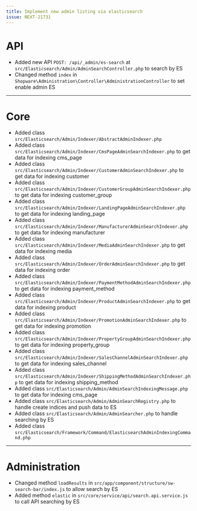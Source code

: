 ```yaml
---
title: Implement new admin listing via elasticsearch
issue: NEXT-21731
---
```

# API
* Added new API `POST: /api/_admin/es-search` at `src/Elasticsearch/Admin/AdminSearchController.php` to search by ES
* Changed method `index` in `Shopware\Administration\Controller\AdministrationController` to set enable admin ES
___
# Core
* Added class `src/Elasticsearch/Admin/Indexer/AbstractAdminIndexer.php`
* Added class `src/Elasticsearch/Admin/Indexer/CmsPageAdminSearchIndexer.php` to get data for indexing cms_page
* Added class `src/Elasticsearch/Admin/Indexer/CustomerAdminSearchIndexer.php` to get data for indexing customer
* Added class `src/Elasticsearch/Admin/Indexer/CustomerGroupAdminSearchIndexer.php` to get data for indexing customer_group
* Added class `src/Elasticsearch/Admin/Indexer/LandingPageAdminSearchIndexer.php` to get data for indexing landing_page
* Added class `src/Elasticsearch/Admin/Indexer/ManufacturerAdminSearchIndexer.php` to get data for indexing manufacturer
* Added class `src/Elasticsearch/Admin/Indexer/MediaAdminSearchIndexer.php` to get data for indexing media
* Added class `src/Elasticsearch/Admin/Indexer/OrderAdminSearchIndexer.php` to get data for indexing order
* Added class `src/Elasticsearch/Admin/Indexer/PaymentMethodAdminSearchIndexer.php` to get data for indexing payment_method
* Added class `src/Elasticsearch/Admin/Indexer/ProductAdminSearchIndexer.php` to get data for indexing product
* Added class `src/Elasticsearch/Admin/Indexer/PromotionAdminSearchIndexer.php` to get data for indexing promotion
* Added class `src/Elasticsearch/Admin/Indexer/PropertyGroupAdminSearchIndexer.php` to get data for indexing property_group
* Added class `src/Elasticsearch/Admin/Indexer/SalesChannelAdminSearchIndexer.php` to get data for indexing sales_channel
* Added class `src/Elasticsearch/Admin/Indexer/ShippingMethodAdminSearchIndexer.php` to get data for indexing shipping_method
* Added class `src/Elasticsearch/Admin/AdminSearchIndexingMessage.php` to get data for indexing cms_page
* Added class `src/Elasticsearch/Admin/AdminSearchRegistry.php` to handle create indices and push data to ES
* Added class `src/Elasticsearch/Admin/AdminSearcher.php` to handle searching by ES
* Added class `src/Elasticsearch/Framework/Command/ElasticsearchAdminIndexingCommand.php`
___
# Administration
* Changed method `loadResults` in `src/app/component/structure/sw-search-bar/index.js` to allow search by ES
* Added method `elastic` in `src/core/service/api/search.api.service.js` to call API searching by ES
